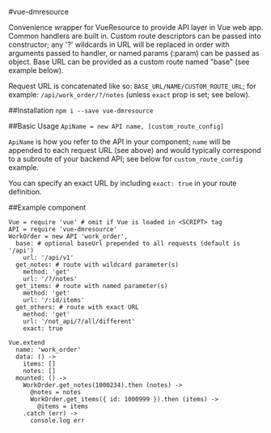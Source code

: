 #vue-dmresource

Convenience wrapper for VueResource to provide API layer in Vue web app. Common
handlers are built in. Custom route descriptors can be passed into
constructor; any '?' wildcards in URL will be replaced in order with arguments
passed to handler, or named params (:param) can be passed as object. Base URL
can be provided as a custom route named "base" (see example below).

Request URL is concatenated like so: `BASE_URL/NAME/CUSTOM_ROUTE_URL`; for
example: `/api/work_order/?/notes` (unless `exact` prop is set; see below).

##Installation
`npm i --save vue-dmresource`

##Basic Usage
`ApiName = new API name, [custom_route_config]`

`ApiName` is how you refer to the API in your component; `name` will be appended
to each request URL (see above) and would typically correspond to a subroute of
your backend API; see below for `custom_route_config` example.

You can specify an exact URL by including `exact: true` in your route
definition.

##Example component
```
Vue = require 'vue' # omit if Vue is loaded in <SCRIPT> tag
API = require 'vue-dmresource'
WorkOrder = new API 'work_order',
  base: # optional baseUrl prepended to all requests (default is '/api')
    url: '/api/v1'
  get_notes: # route with wildcard parameter(s)
    method: 'get'
    url: '/?/notes'
  get_items: # route with named parameter(s)
    method: 'get'
    url: '/:id/items'
  get_others: # route with exact URL
    method: 'get'
    url: '/not_api/?/all/different'
    exact: true

Vue.extend
  name: 'work_order'
  data: () ->
    items: []
    notes: []
  mounted: () ->
    WorkOrder.get_notes(1000234).then (notes) ->
      @notes = notes
      WorkOrder.get_items({ id: 1000999 }).then (items) ->
        @items = items
    .catch (err) ->
      console.log err
```
